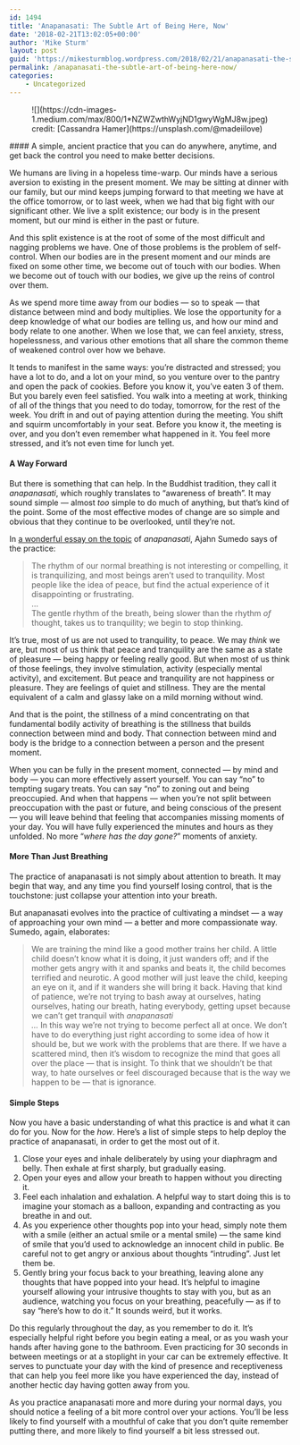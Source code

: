 ```yaml
---
id: 1494
title: 'Anapanasati: The Subtle Art of Being Here, Now'
date: '2018-02-21T13:02:05+00:00'
author: 'Mike Sturm'
layout: post
guid: 'https://mikesturmblog.wordpress.com/2018/02/21/anapanasati-the-subtle-art-of-being-here-now/'
permalink: /anapanasati-the-subtle-art-of-being-here-now/
categories:
    - Uncategorized
---
```


<figure class="wp-caption">![](https://cdn-images-1.medium.com/max/800/1*NZWZwthWyjND1gwyWgMJ8w.jpeg)<figcaption class="wp-caption-text">credit: [Cassandra Hamer](https://unsplash.com/@madeiilove)</figcaption></figure>#### A simple, ancient practice that you can do anywhere, anytime, and get back the control you need to make better decisions.

We humans are living in a hopeless time-warp. Our minds have a serious aversion to existing in the present moment. We may be sitting at dinner with our family, but our mind keeps jumping forward to that meeting we have at the office tomorrow, or to last week, when we had that big fight with our significant other. We live a split existence; our body is in the present moment, but our mind is either in the past or future.

And this split existence is at the root of some of the most difficult and nagging problems we have. One of those problems is the problem of self-control. When our bodies are in the present moment and our minds are fixed on some other time, we become out of touch with our bodies. When we become out of touch with our bodies, we give up the reins of control over them.

As we spend more time away from our bodies — so to speak — that distance between mind and body multiplies. We lose the opportunity for a deep knowledge of what our bodies are telling us, and how our mind and body relate to one another. When we lose that, we can feel anxiety, stress, hopelessness, and various other emotions that all share the common theme of weakened control over how we behave.

It tends to manifest in the same ways: you’re distracted and stressed; you have a lot to do, and a lot on your mind, so you venture over to the pantry and open the pack of cookies. Before you know it, you’ve eaten 3 of them. But you barely even feel satisfied. You walk into a meeting at work, thinking of all of the things that you need to do today, tomorrow, for the rest of the week. You drift in and out of paying attention during the meeting. You shift and squirm uncomfortably in your seat. Before you know it, the meeting is over, and you don’t even remember what happened in it. You feel more stressed, and it’s not even time for lunch yet.

#### A Way Forward

But there is something that can help. In the Buddhist tradition, they call it *anapanasati*, which roughly translates to “awareness of breath”. It may sound simple — almost *too* simple to do much of anything, but that’s kind of the point. Some of the most effective modes of change are so simple and obvious that they continue to be overlooked, until they’re not.

In [a wonderful essay on the topic](http://www.buddhanet.net/nowknow2.htm) of *anapanasati*, Ajahn Sumedo says of the practice:

> The rhythm of our normal breathing is not interesting or compelling, it is tranquilizing, and most beings aren’t used to tranquility. Most people like the idea of peace, but find the actual experience of it disappointing or frustrating.  
> …  
> The gentle rhythm of the breath, being slower than the rhythm *of* thought, takes us to tranquility; we begin to stop thinking.

It’s true, most of us are not used to tranquility, to peace. We may *think* we are, but most of us think that peace and tranquility are the same as a state of pleasure — being happy or feeling really good. But when most of us think of those feelings, they involve stimulation, activity (especially mental activity), and excitement. But peace and tranquility are not happiness or pleasure. They are feelings of quiet and stillness. They are the mental equivalent of a calm and glassy lake on a mild morning without wind.

And that is the point, the stillness of a mind concentrating on that fundamental bodily activity of breathing is the stillness that builds connection between mind and body. That connection between mind and body is the bridge to a connection between a person and the present moment.

When you can be fully in the present moment, connected — by mind and body — you can more effectively assert yourself. You can say “no” to tempting sugary treats. You can say “no” to zoning out and being preoccupied. And when that happens — when you’re not split between preoccupation with the past or future, and being conscious of the present — you will leave behind that feeling that accompanies missing moments of your day. You will have fully experienced the minutes and hours as they unfolded. No more “*where has the day gone?*” moments of anxiety.

#### More Than Just Breathing

The practice of anapanasati is not simply about attention to breath. It may begin that way, and any time you find yourself losing control, that is the touchstone: just collapse your attention into your breath.

But anapanasati evolves into the practice of cultivating a mindset — a way of approaching your own mind — a better and more compassionate way. Sumedo, again, elaborates:

> We are training the mind like a good mother trains her child. A little child doesn’t know what it is doing, it just wanders off; and if the mother gets angry with it and spanks and beats it, the child becomes terrified and neurotic. A good mother will just leave the child, keeping an eye on it, and if it wanders she will bring it back. Having that kind of patience, we’re not trying to bash away at ourselves, hating ourselves, hating our breath, hating everybody, getting upset because we can’t get tranquil with *anapanasati  
> …* In this way we’re not trying to become perfect all at once. We don’t have to do everything just right according to some idea of how it should be, but we work with the problems that are there. If we have a scattered mind, then it’s wisdom to recognize the mind that goes all over the place — that is insight. To think that we shouldn’t be that way, to hate ourselves or feel discouraged because that is the way we happen to be — that is ignorance.

#### Simple Steps

Now you have a basic understanding of what this practice is and what it can do for you. Now for the *how*. Here’s a list of simple steps to help deploy the practice of anapanasati, in order to get the most out of it.

1. Close your eyes and inhale deliberately by using your diaphragm and belly. Then exhale at first sharply, but gradually easing.
2. Open your eyes and allow your breath to happen without you directing it.
3. Feel each inhalation and exhalation. A helpful way to start doing this is to imagine your stomach as a balloon, expanding and contracting as you breathe in and out.
4. As you experience other thoughts pop into your head, simply note them with a smile (either an actual smile or a mental smile) — the same kind of smile that you’d used to acknowledge an innocent child in public. Be careful not to get angry or anxious about thoughts “intruding”. Just let them be.
5. Gently bring your focus back to your breathing, leaving alone any thoughts that have popped into your head. It’s helpful to imagine yourself allowing your intrusive thoughts to stay with you, but as an audience, watching you focus on your breathing, peacefully — as if to say “here’s how to do it.” It sounds weird, but it works.

Do this regularly throughout the day, as you remember to do it. It’s especially helpful right before you begin eating a meal, or as you wash your hands after having gone to the bathroom. Even practicing for 30 seconds in between meetings or at a stoplight in your car can be extremely effective. It serves to punctuate your day with the kind of presence and receptiveness that can help you feel more like you have experienced the day, instead of another hectic day having gotten away from you.

As you practice anapanasati more and more during your normal days, you should notice a feeling of a bit more control over your actions. You’ll be less likely to find yourself with a mouthful of cake that you don’t quite remember putting there, and more likely to find yourself a bit less stressed out.